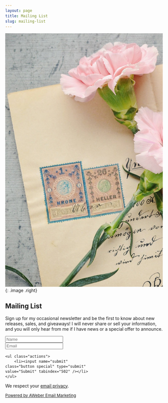 ```yaml
---
layout: page
title: Mailing List
slug: mailing-list
---
```

    
![Email List](/images/email.jpg)
{: .image .right}

## Mailing List

Sign up for my occasional newsletter and be the first to know about new releases, sales, and giveaways! I will never share or sell your information, and you will only hear from me if I have news or a special offer to announce.

<form method="post" accept-charset="UTF-8" action="https://www.aweber.com/scripts/addlead.pl" target="_blank" style="width:55%; max-width:500px;" >
<div style="display: none;">
	<input type="hidden" name="meta_web_form_id" value="1932297414" />
	<input type="hidden" name="meta_split_id" value="" />
	<input type="hidden" name="listname" value="awlist6123824" />
	<input type="hidden" name="redirect" value="https://www.aweber.com/thankyou-coi.htm?m=text" id="redirect_4451653ce24b9af603505a9a02dd72f4" />

	<input type="hidden" name="meta_adtracking" value="My_Web_Form" />
	<input type="hidden" name="meta_message" value="1" />
	<input type="hidden" name="meta_required" value="name,email" />

	<input type="hidden" name="meta_tooltip" value="" />
</div>
<div class="col-4 col-12-small">
	<input id="awf_field-112726156" type="text" name="name" class="text" value="" onfocus=" if (this.value == '') { this.value = ''; }" onblur="if (this.value == '') { this.value='';} " tabindex="500" placeholder="Name" />
<br />
	<input class="text" id="awf_field-112726157" type="text" name="email" value="" tabindex="501" onfocus=" if (this.value == '') { this.value = ''; }" onblur="if (this.value == '') { this.value='';} " placeholder= "Email" />
<br />

	<ul class="actions">
		<li><input name="submit" class="button special" type="submit" value="Submit" tabindex="502" /></li>
	</ul>
</div>											

<div style="display: none;"><img src="https://forms.aweber.com/form/displays.htm?id=jJzMTEyc7CyMLA==" alt="" /></div>
</form>

We respect your <a title="Privacy Policy" href="https://www.aweber.com/permission.htm" target="_blank" rel="nofollow">email privacy</a>. 

<div style="font-size: small;"><p><a href="https://www.aweber.com" title="AWeber Email Marketing" target="_blank" rel="nofollow">Powered by AWeber Email Marketing</a></p>
</div>

<script type="text/javascript">
    <!--
    (function() {
        var IE = /*@cc_on!@*/false;
        if (!IE) { return; }
        if (document.compatMode && document.compatMode == 'BackCompat') {
            if (document.getElementById("af-form-1932297414")) {
                document.getElementById("af-form-1932297414").className = 'af-form af-quirksMode';
            }
            if (document.getElementById("af-body-1932297414")) {
                document.getElementById("af-body-1932297414").className = "af-body inline af-quirksMode";
            }
            if (document.getElementById("af-header-1932297414")) {
                document.getElementById("af-header-1932297414").className = "af-header af-quirksMode";
            }
            if (document.getElementById("af-footer-1932297414")) {
                document.getElementById("af-footer-1932297414").className = "af-footer af-quirksMode";
            }
        }
    })();
    -->
</script>
<br />
<br />
<br />
<br />
<br />

<!-- /AWeber Web Form Generator 3.0.1 -->
